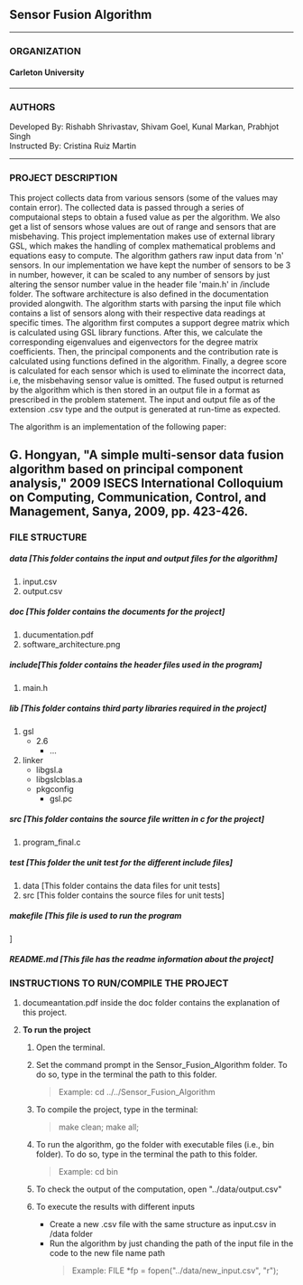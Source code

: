 ## **Sensor Fusion Algorithm**
---
### ORGANIZATION

#### Carleton University
---
### AUTHORS
Developed By: Rishabh Shrivastav, Shivam Goel, Kunal Markan, Prabhjot Singh<br/>
Instructed By: Cristina Ruiz Martin

---
### PROJECT DESCRIPTION

This project collects data from various sensors (some of the values may contain error). The collected data is passed through a series of computaional steps to obtain a fused value as per the algorithm. We also get a list of sensors whose values are out of range and sensors that are misbehaving. This project implementation makes use of external library GSL, which makes the handling of complex mathematical problems and equations easy to compute. The algorithm gathers raw input data from 'n' sensors. In our implementation we have kept the number of sensors to be 3 in number, however, it can be scaled to any number of sensors by just altering the sensor number value in the header file 'main.h' in /include folder. The software architecture is also defined in the documentation provided alongwith. The algorithm starts with parsing the input file which contains a list of sensors along with their respective data readings at specific times. The algorithm first computes a support degree matrix which is calculated using GSL library functions. After this, we calculate the corresponding eigenvalues and eigenvectors for the degree matrix coefficients. Then, the principal components and the contribution rate is calculated using functions defined in the algorithm. Finally, a degree score is calculated for each sensor which is used to eliminate the incorrect data, i.e, the misbehaving sensor value is omitted. The fused output is returned by the algorithm which is then stored in an output file in a format as prescribed in the problem statement. The input and output file as of the extension .csv type and the output is generated at run-time as expected. 

The algorithm is an implementation of the following paper:

G. Hongyan, "A simple multi-sensor data fusion algorithm based on principal component analysis," 2009 ISECS International Colloquium on Computing, Communication, Control, and Management, Sanya, 2009, pp. 423-426.
---

### FILE STRUCTURE

##### data [This folder contains the input and output files for the algorithm]
1. input.csv
2. output.csv

##### doc [This folder contains the documents for the project]
1. ducumentation.pdf
2. software_architecture.png

##### include[This folder contains the header files used in the program]
1. main.h

##### lib [This folder contains third party libraries required in the project]
1. gsl
	- 2.6
	  - ...
2. linker
	- libgsl.a
	- libgslcblas.a
	- pkgconfig
	  - gsl.pc

##### src [This folder contains the source file written in c for the project]
1. program_final.c

##### test [This folder the unit test for the different include files]
1. data [This folder contains the data files for unit tests]
2. src [This folder contains the source files for unit tests]

##### makefile [This file is used to run the program
]
##### README.md [This file has the readme information about the project]

### INSTRUCTIONS TO RUN/COMPILE THE PROJECT

1. documeantation.pdf inside the doc folder contains the explanation of this project.
	
2. **To run the project**
	1. Open the terminal.

	2. Set the command prompt in the Sensor_Fusion_Algorithm folder. To do so, type in the terminal the path to this folder.

		> Example: cd ../../Sensor_Fusion_Algorithm

	3. To compile the project, type in the terminal:
	
		> make clean; make all;
	
	4. To run the algorithm, go the folder with executable files (i.e., bin folder). To do so, type in the terminal the path to this folder.
	
		> Example: cd bin
	
	5. To check the output of the computation, open "../data/output.csv"

	6. To execute the results with different inputs
		- Create a new .csv file with the same structure as input.csv in /data folder
		- Run the algorithm by just chanding the path of the input file in the code to the new file name path
			> Example: FILE *fp = fopen("../data/new_input.csv", "r");
